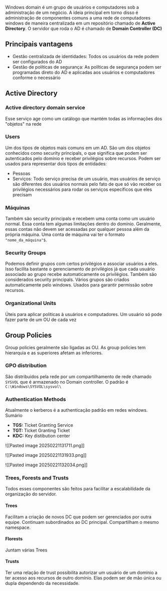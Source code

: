 Windows domain é um grupo de usuários e computadores sob a administração de um negócio. A ideia principal em torno disso é administração de componentes comuns a uma rede de computadores windows de maneira centralizada em um repositório chamado de **Active Directory**. O servidor que roda o AD é chamado de **Domain Controller (DC)**

## Principais vantagens
- Gestão centralizada de identidades: Todos os usuários da rede podem ser configurados do AD
- Gestão de políticas de segurança: As políticas de segurança podem ser programadas direto do AD e aplicadas aos usuários e computadores conforme o necessário

## Active Directory

### Active directory domain service
Esse serviço age como um catálogo que mantém todas as informações dos "objetos" na rede

### Users
Um dos tipos de objetos mais comuns em um AD. São um dos objetos conhecidos como security principals, o que significa que podem ser autenticados pelo domínio e receber privilégios sobre recursos.
Podem ser usados para representar dois tipos de entidades:
- Pessoas
- Serviços: Todo serviço precisa de um usuário, mas usuários de serviço são diferentes dos usuários normais pelo fato de que só vão receber os privilégios necessários para rodar os serviços específicos que eles precisam

### Máquinas
Também são security principals e recebem uma conta como um usuário normal. Essa conta tem algumas limitações dentro do domínio. Geralmente, essas contas não devem ser acessadas por qualquer pessoa além da própria máquina.
Uma conta de máquina vai ter o formato ```"nome_da_máquina"$```.

### Security Groups
Podemos definir grupos com certos privilégios e associar usuários a eles. Isso facilita bastante o gerenciamento de privilégios já que cada usuário associado ao grupo recebe automaticamente os privilégios. Também são considerados security principals.
Vários grupos são criados automaticamente pelo windows.
Usados para garantir permissão sobre recursos.

### Organizational Units
Úteis para aplicar politicas à usuários e computadores. Um usuário só pode fazer parte de um OU de cada vez

## Group Policies
Group policies geralmente são ligadas as OU. As group policies tem hierarquia e as superiores afetam as inferiores.

### GPO distribution
São distribuidos pela rede por um compartilhamento de rede chamado ```SYSVOL``` que é armazenado no Domain controller. O padrão é ```C:\Windows\SYSVOL\sysvol\``` 

### Authentication Methods
Atualmente o kerberos é a authenticação padrão em redes windows.
Sumário
- **TGS:** Ticket Granting Service
- **TGT:** Ticket Granting Ticket
- **KDC:** Key distibution center


![[Pasted image 20250221131711.png]]

![[Pasted image 20250221131933.png]]

![[Pasted image 20250221132034.png]]


### Trees, Forests and Trusts
Todos esses componentes são feitos para facilitar a escalabilidade da organização do servidor.

#### Trees
Facilitam a criação de novos DC que podem ser gerenciados por outra equipe. Continuam subordinados ao DC principal. Compartilham o mesmo namespace.

#### Florests
Juntam várias Trees

#### Trusts
Ter uma relação de trust possibilita autorizar um usuário de um domínio a ter acesso aos recursos de outro domínio. Elas podem ser de mão única ou dupla dependendo da necessidade.

